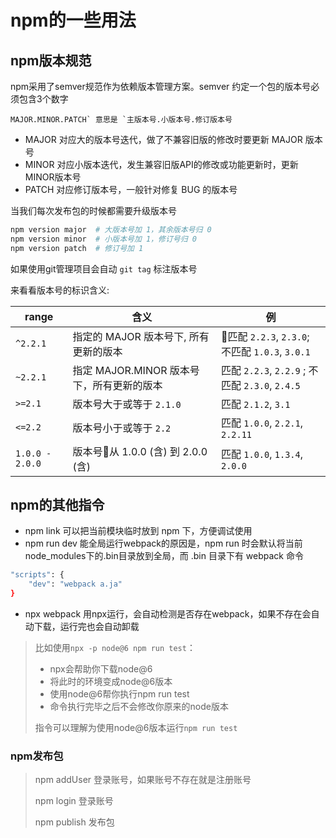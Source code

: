 # npm的一些用法



##  npm版本规范

npm采用了semver规范作为依赖版本管理方案。semver 约定一个包的版本号必须包含3个数字

```
MAJOR.MINOR.PATCH` 意思是 `主版本号.小版本号.修订版本号
```

- MAJOR 对应大的版本号迭代，做了不兼容旧版的修改时要更新 MAJOR 版本号
- MINOR 对应小版本迭代，发生兼容旧版API的修改或功能更新时，更新MINOR版本号
- PATCH 对应修订版本号，一般针对修复 BUG 的版本号

当我们每次发布包的时候都需要升级版本号

```bash
npm version major  # 大版本号加 1，其余版本号归 0
npm version minor  # 小版本号加 1，修订号归 0
npm version patch  # 修订号加 1
```

如果使用git管理项目会自动 `git tag` 标注版本号

来看看版本号的标识含义:

| range           | 含义                                      | 例                                              |
| --------------- | ----------------------------------------- | ----------------------------------------------- |
| `^2.2.1`        | 指定的 MAJOR 版本号下, 所有更新的版本     | 匹配 `2.2.3`, `2.3.0`; 不匹配 `1.0.3`, `3.0.1`  |
| `~2.2.1`        | 指定 MAJOR.MINOR 版本号下，所有更新的版本 | 匹配 `2.2.3`, `2.2.9` ; 不匹配 `2.3.0`, `2.4.5` |
| `>=2.1`         | 版本号大于或等于 `2.1.0`                  | 匹配 `2.1.2`, `3.1`                             |
| `<=2.2`         | 版本号小于或等于 `2.2`                    | 匹配 `1.0.0`, `2.2.1`, `2.2.11`                 |
| `1.0.0 - 2.0.0` | 版本号从 1.0.0 (含) 到 2.0.0 (含)         | 匹配 `1.0.0`, `1.3.4`, `2.0.0`                  |



##  npm的其他指令

- npm link 可以把当前模块临时放到 npm 下，方便调试使用  
- npm run dev 能全局运行webpack的原因是，npm run 时会默认将当前node_modules下的.bin目录放到全局，而 .bin 目录下有 webpack 命令

```bash
"scripts": {
	"dev": "webpack a.ja"
}
```

- npx webpack 用npx运行，会自动检测是否存在webpack，如果不存在会自动下载，运行完也会自动卸载

> 比如使用`npx -p node@6 npm run test`：
>   - npx会帮助你下载node@6
>   - 将此时的环境变成node@6版本
>   - 使用node@6帮你执行npm run test
>   - 命令执行完毕之后不会修改你原来的node版本
>
>   指令可以理解为使用node@6版本运行`npm run test`



### npm发布包

> npm addUser  登录账号，如果账号不存在就是注册账号
>
> npm login 登录账号
>
> npm publish 发布包